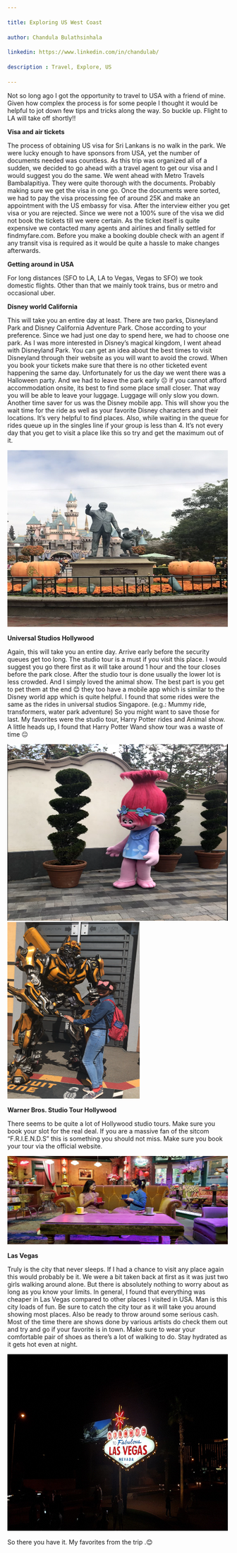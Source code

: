 ```yaml
---

title: Exploring US West Coast 

author: Chandula Bulathsinhala

linkedin: https://www.linkedin.com/in/chandulab/

description : Travel, Explore, US

---
```


Not so long ago I got the opportunity to travel to USA with a friend of mine.
Given how complex the process is for some people I thought it would be helpful
to jot down few tips and tricks along the way. So buckle up. Flight to LA will
take off shortly!!

**Visa and air tickets**

The process of obtaining US visa for Sri Lankans is no walk in the park. We were
lucky enough to have sponsors from USA, yet the number of documents needed was
countless. As this trip was organized all of a sudden, we decided to go ahead
with a travel agent to get our visa and I would suggest you do the same. We went
ahead with Metro Travels Bambalapitiya. They were quite thorough with the
documents. Probably making sure we get the visa in one go. Once the documents
were sorted, we had to pay the visa processing fee of around 25K and make an
appointment with the US embassy for visa. After the interview either you get
visa or you are rejected. Since we were not a 100% sure of the visa we did not
book the tickets till we were certain. As the ticket itself is quite expensive
we contacted many agents and airlines and finally settled for findmyfare.com.
Before you make a booking double check with an agent if any transit visa is
required as it would be quite a hassle to make changes afterwards.

**Getting around in USA**

For long distances (SFO to LA, LA to Vegas, Vegas to SFO) we took domestic
flights. Other than that we mainly took trains, bus or metro and occasional
uber.

**Disney world California**

This will take you an entire day at least. There are two parks, Disneyland Park
and Disney California Adventure Park. Chose according to your preference. Since
we had just one day to spend here, we had to choose one park. As I was more
interested in Disney’s magical kingdom, I went ahead with Disneyland Park. You
can get an idea about the best times to visit Disneyland through their website
as you will want to avoid the crowd. When you book your tickets make sure that
there is no other ticketed event happening the same day. Unfortunately for us
the day we went there was a Halloween party. And we had to leave the park early
☹ if you cannot afford accommodation onsite, its best to find some place small
closer. That way you will be able to leave your luggage. Luggage will only slow
you down. Another time saver for us was the Disney mobile app. This will show
you the wait time for the ride as well as your favorite Disney characters and
their locations. It’s very helpful to find places. Also, while waiting in the
queue for rides queue up in the singles line if your group is less than 4. It’s
not every day that you get to visit a place like this so try and get the maximum
out of it.

<img src="/img/Chandula_1.png" width="500" height="400" />

**Universal Studios Hollywood**

Again, this will take you an entire day. Arrive early before the security queues
get too long. The studio tour is a must if you visit this place. I would suggest
you go there first as it will take around 1 hour and the tour closes before the
park close. After the studio tour is done usually the lower lot is less crowded.
And I simply loved the animal show. The best part is you get to pet them at the
end 😊 they too have a mobile app which is similar to the Disney world app which
is quite helpful. I found that some rides were the same as the rides in
universal studios Singapore. (e.g.: Mummy ride, transformers, water park
adventure) So you might want to save those for last. My favorites were the
studio tour, Harry Potter rides and Animal show. A little heads up, I found that
Harry Potter Wand show tour was a waste of time 😐

<img src="/img/Chandula_2.png" width="500" height="400" />

<img src="/img/Chandula_3.png" width="300" height="400" />

**Warner Bros. Studio Tour Hollywood**

There seems to be quite a lot of Hollywood studio tours. Make sure you book your
slot for the real deal. If you are a massive fan of the sitcom “F.R.I.E.N.D.S”
this is something you should not miss. Make sure you book your tour via the
official website.

<img src="/img/Chandula_4.jpg" width="500" height="200" />

**Las Vegas**

Truly is the city that never sleeps. If I had a chance to visit any place again
this would probably be it. We were a bit taken back at first as it was just two
girls walking around alone. But there is absolutely nothing to worry about as
long as you know your limits. In general, I found that everything was cheaper in
Las Vegas compared to other places I visited in USA. Man is this city loads of
fun. Be sure to catch the city tour as it will take you around showing most
places. Also be ready to throw around some serious cash. Most of the time there
are shows done by various artists do check them out and try and go if your
favorite is in town. Make sure to wear your comfortable pair of shoes as there’s
a lot of walking to do. Stay hydrated as it gets hot even at night.

<img src="/img/Chandula_5.jpg" width="500" height="400" />

So there you have it. My favorites from the trip .😊
